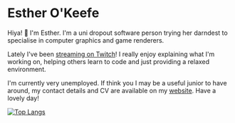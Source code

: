 # Esther O'Keefe 

Hiya! 👋 I'm Esther. I'm a uni dropout software person trying her darndest to
specialise in computer graphics and game renderers.

Lately I've been [streaming on Twitch](https://twitch.tv/esthermations)! I
really enjoy explaining what I'm working on, helping others learn to code and
just providing a relaxed environment.

I'm currently very unemployed. If think you I may be a useful junior to have 
around, my contact details and CV are available on my
[website](https://esther.okeefe.lgbt). Have a lovely day!

[![Top Langs](https://github-readme-stats.vercel.app/api/top-langs/?username=esthermations&layout=compact)](https://github.com/anuraghazra/github-readme-stats)
